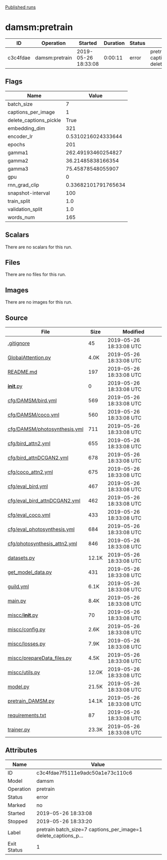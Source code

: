 
[Published runs](../README.md)




# damsm:pretrain



| ID                | Operation         | Started           | Duration                     | Status           | Label           |
| --                | ---------         | ---------         | --------                     | ------           | -----           |
| c3c4fdae | damsm:pretrain | 2019-05-26 18:33:08 | 0:00:11 | error | pretrain batch_size=7 captions_per_image=1 delete_captions_p… |



## Flags

| Name | Value |
| ---- | ----- |
| batch_size | 7 |
| captions_per_image | 1 |
| delete_captions_pickle | True |
| embedding_dim | 321 |
| encoder_lr | 0.5310216024333644 |
| epochs | 201 |
| gamma1 | 262.49193460254827 |
| gamma2 | 36.21485838166354 |
| gamma3 | 75.45878548055907 |
| gpu | 0 |
| rnn_grad_clip | 0.33682101791765634 |
| snapshot-interval | 100 |
| train_split | 1.0 |
| validation_split | 1.0 |
| words_num | 165 |





## Scalars

There are no scalars for this run.



## Files

There are no files for this run.



## Images

There are no images for this run.



## Source

| File | Size | Modified |
| ---- | ---- | -------- |
| [.gitignore](.guild/source/.gitignore) | 45 | 2019-05-26 18:33:08 UTC |
| [GlobalAttention.py](.guild/source/GlobalAttention.py) | 4.0K | 2019-05-26 18:33:08 UTC |
| [README.md](.guild/source/README.md) | 197 | 2019-05-26 18:33:08 UTC |
| [__init__.py](.guild/source/__init__.py) | 0 | 2019-05-26 18:33:08 UTC |
| [cfg/DAMSM/bird.yml](.guild/source/cfg/DAMSM/bird.yml) | 569 | 2019-05-26 18:33:08 UTC |
| [cfg/DAMSM/coco.yml](.guild/source/cfg/DAMSM/coco.yml) | 560 | 2019-05-26 18:33:08 UTC |
| [cfg/DAMSM/photosynthesis.yml](.guild/source/cfg/DAMSM/photosynthesis.yml) | 711 | 2019-05-26 18:33:08 UTC |
| [cfg/bird_attn2.yml](.guild/source/cfg/bird_attn2.yml) | 655 | 2019-05-26 18:33:08 UTC |
| [cfg/bird_attnDCGAN2.yml](.guild/source/cfg/bird_attnDCGAN2.yml) | 678 | 2019-05-26 18:33:08 UTC |
| [cfg/coco_attn2.yml](.guild/source/cfg/coco_attn2.yml) | 675 | 2019-05-26 18:33:08 UTC |
| [cfg/eval_bird.yml](.guild/source/cfg/eval_bird.yml) | 467 | 2019-05-26 18:33:08 UTC |
| [cfg/eval_bird_attnDCGAN2.yml](.guild/source/cfg/eval_bird_attnDCGAN2.yml) | 462 | 2019-05-26 18:33:08 UTC |
| [cfg/eval_coco.yml](.guild/source/cfg/eval_coco.yml) | 433 | 2019-05-26 18:33:08 UTC |
| [cfg/eval_photosynthesis.yml](.guild/source/cfg/eval_photosynthesis.yml) | 684 | 2019-05-26 18:33:08 UTC |
| [cfg/photosynthesis_attn2.yml](.guild/source/cfg/photosynthesis_attn2.yml) | 846 | 2019-05-26 18:33:08 UTC |
| [datasets.py](.guild/source/datasets.py) | 12.1K | 2019-05-26 18:33:08 UTC |
| [get_model_data.py](.guild/source/get_model_data.py) | 431 | 2019-05-26 18:33:08 UTC |
| [guild.yml](.guild/source/guild.yml) | 6.1K | 2019-05-26 18:33:08 UTC |
| [main.py](.guild/source/main.py) | 8.4K | 2019-05-26 18:33:08 UTC |
| [miscc/__init__.py](.guild/source/miscc/__init__.py) | 70 | 2019-05-26 18:33:08 UTC |
| [miscc/config.py](.guild/source/miscc/config.py) | 2.6K | 2019-05-26 18:33:08 UTC |
| [miscc/losses.py](.guild/source/miscc/losses.py) | 7.9K | 2019-05-26 18:33:08 UTC |
| [miscc/prepareData_files.py](.guild/source/miscc/prepareData_files.py) | 4.5K | 2019-05-26 18:33:08 UTC |
| [miscc/utils.py](.guild/source/miscc/utils.py) | 12.0K | 2019-05-26 18:33:08 UTC |
| [model.py](.guild/source/model.py) | 21.5K | 2019-05-26 18:33:08 UTC |
| [pretrain_DAMSM.py](.guild/source/pretrain_DAMSM.py) | 14.1K | 2019-05-26 18:33:08 UTC |
| [requirements.txt](.guild/source/requirements.txt) | 87 | 2019-05-26 18:33:08 UTC |
| [trainer.py](.guild/source/trainer.py) | 23.3K | 2019-05-26 18:33:08 UTC |





## Attributes

| Name        | Value                 |
| -           | -                     |
| ID          | c3c4fdae7f5111e9adc50a1e73c110c6          |
| Model       | damsm       |
| Operation   | pretrain     |
| Status      | error      |
| Marked      | no      |
| Started     | 2019-05-26 18:33:08     |
| Stopped     | 2019-05-26 18:33:20     |
| Label       | pretrain batch_size=7 captions_per_image=1 delete_captions_p…       |
| Exit Status | 1 |





